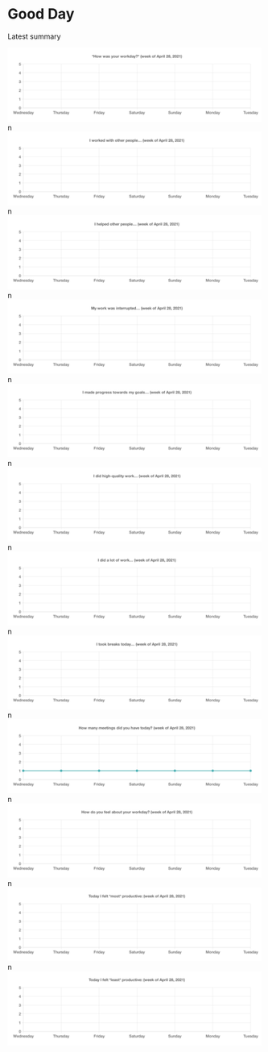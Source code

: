 
  # Good Day

  Latest summary

  ![Image](timeline-0.png)n![Image](timeline-1.png)n![Image](timeline-2.png)n![Image](timeline-3.png)n![Image](timeline-4.png)n![Image](timeline-5.png)n![Image](timeline-6.png)n![Image](timeline-7.png)n![Image](timeline-8.png)n![Image](timeline-9.png)n![Image](timeline-10.png)n![Image](timeline-11.png)
  